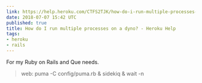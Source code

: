 ```yaml
---
link: https://help.heroku.com/CTFS2TJK/how-do-i-run-multiple-processes-on-a-dyno
date: 2018-07-07 15:42 UTC
published: true
title: How do I run multiple processes on a dyno? - Heroku Help
tags:
- heroku
- rails
---
```


For my Ruby on Rails and Que needs.

<blockquote>web: puma -C config/puma.rb & sidekiq & wait -n</blockquote>
